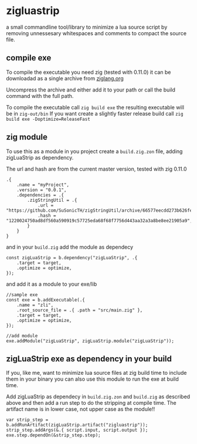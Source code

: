 # zigluastrip
a small commandline tool/library to minimize a lua source script by removing unnessesary whitespaces and comments to compact the source file.

## compile exe
To compile the executable you need zig (tested with 0.11.0) it can be downloadad as a single archive from [ziglang.org](https://ziglang.org/download/)

Uncompress the archive and either add it to your path or call the build command with the full path.

To compile the executable call `zig build exe` the resulting executable will be in `zig-out/bin` If you want create a slightly faster release build call `zig build exe -Doptimize=ReleaseFast`

## zig module
To use this as a module in you project create a `build.zig.zon` file, adding zigLuaStrip as dependency.

The url and hash are from the current master version, tested with zig 0.11.0

```zig
.{ 
    .name = "myProject", 
    .version = "0.0.1", 
    .dependencies = .{ 
        .zigStringUtil = .{
            .url = "https://github.com/SuSonicTH/zigStringUtil/archive/66577eecdd273b626fe59b6d46b3349331fda632.tar.gz",
            .hash = "1220024750ad8df560a590919c57725eda68f68f7756d443aa32a3a8be8ee21905a9",
        } 
    } 
}
```

and in your `build.zig` add the module as dependecy
```zig
const zigLuaStrip = b.dependency("zigLuaStrip", .{
    .target = target,
    .optimize = optimize,
});
```

and add it as a module to your exe/lib
```zig
//sample exe
const exe = b.addExecutable(.{
    .name = "zli",
    .root_source_file = .{ .path = "src/main.zig" },
    .target = target,
    .optimize = optimize,
});

//add module
exe.addModule("zigLuaStrip", zigLuaStrip.module("zigLuaStrip"));
```

## zigLuaStrip exe as dependency in your build
If you, like me, want to minimize lua source files at zig build time to include them in your binary you can also use this module to run the exe at build time.

Add zigLuaStrip as dependecy in `build.zig.zon` and `build.zig` as described above and then add a run step to do the stripping at compile time.
The artifact name is in lower case, not upper case as the module!!

```zig
var strip_step = b.addRunArtifact(zigLuaStrip.artifact("zigluastrip"));
strip_step.addArgs(&.{ script.input, script.output });
exe.step.dependOn(&strip_step.step);
```
